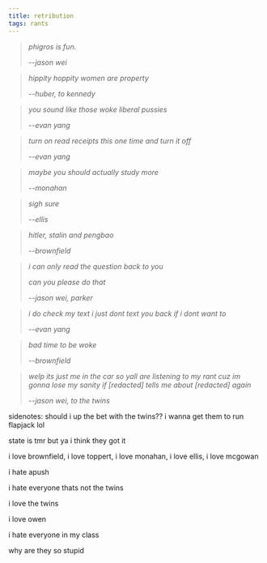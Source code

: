 ```yaml
---
title: retribution
tags: rants
---
```


> *phigros is fun.*
>
> --*<cite>jason wei</cite>*

> *hippity hoppity women are property*
>
> --*<cite>huber, to kennedy</cite>*

> *you sound like those woke liberal pussies*
>
> --*<cite>evan yang</cite>*

> *turn on read receipts this one time and turn it off*
>
> --*<cite>evan yang</cite>*

> *maybe you should actually study more*
>
> --*<cite>monahan</cite>*

> *sigh sure*
>
> --*<cite>ellis</cite>*

> *hitler, stalin and pengbao*
>
> --*<cite>brownfield</cite>*

> *i can only read the question back to you*
>
> *can you please do that*
>
> --*<cite>jason wei, parker</cite>*

> *i do check my text i just dont text you back if i dont want to*
>
> --*<cite>evan yang</cite>*

> *bad time to be woke*
>
> --*<cite>brownfield</cite>*

> *welp its just me in the car so yall are listening to my rant cuz im gonna lose my sanity if [redacted] tells me about [redacted] again*
>
> --*<cite>jason wei, to the twins*

sidenotes: should i up the bet with the twins?? i wanna get them to run flapjack lol

state is tmr but ya i think they got it

i love brownfield, i love toppert, i love monahan, i love ellis, i love mcgowan

i hate apush

i hate everyone thats not the twins

i love the twins

i love owen

i hate everyone in my class

why are they so stupid
